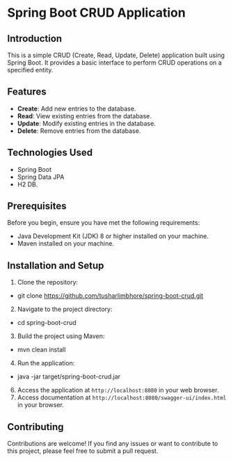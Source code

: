 # Spring Boot CRUD Application

## Introduction
This is a simple CRUD (Create, Read, Update, Delete) application built using Spring Boot. It provides a basic interface to perform CRUD operations on a specified entity.

## Features
- **Create**: Add new entries to the database.
- **Read**: View existing entries from the database.
- **Update**: Modify existing entries in the database.
- **Delete**: Remove entries from the database.

## Technologies Used
- Spring Boot
- Spring Data JPA
- H2 DB.

## Prerequisites
Before you begin, ensure you have met the following requirements:
- Java Development Kit (JDK) 8 or higher installed on your machine.
- Maven installed on your machine.

## Installation and Setup
1. Clone the repository:
- git clone https://github.com/tusharlimbhore/spring-boot-crud.git
2. Navigate to the project directory:
- cd spring-boot-crud
3. Build the project using Maven:
- mvn clean install
4. Run the application:
- java -jar target/spring-boot-crud.jar
6. Access the application at `http://localhost:8080` in your web browser.
7. Access documentation at `http://localhost:8080/swagger-ui/index.html` in your browser.

## Contributing
Contributions are welcome! If you find any issues or want to contribute to this project, please feel free to submit a pull request.
